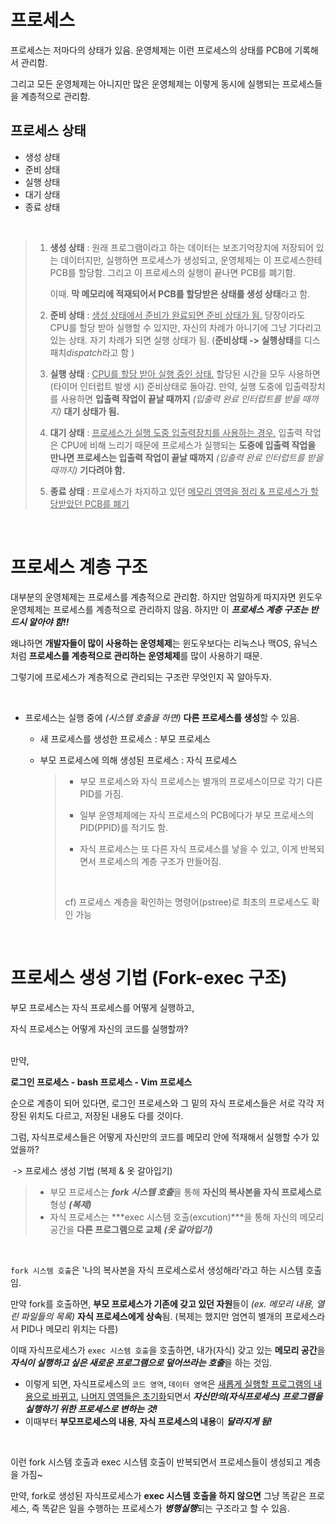 # 프로세스

프로세스는 저마다의 상태가 있음. 운영체제는 이런 프로세스의 상태를 PCB에 기록해서 관리함.</br>

그리고 모든 운영체제는 아니지만 많은 운영체제는 이렇게 동시에 실행되는 프로세스들을 계층적으로 관리함.</br>



## 프로세스 상태

- 생성 상태
- 준비 상태
- 실행 상태
- 대기 상태
- 종료 상태

</br>

> 1. **생성 상태** : 원래 프로그램이라고 하는 데이터는 보조기억장치에 저장되어 있는 데이터지만, 실행하면 프로세스가 생성되고, 운영체제는 이 프로세스한테 PCB를 할당함. 그리고 이 프로세스의 실행이 끝나면 PCB를 폐기함.
>
>    이때. **막 메모리에 적재되어서 PCB를 할당받은 상태를 생성 상태**라고 함.
>
> 2. **준비 상태** : <u>생성 상태에서 준비가 완료되면 준비 상태가 됨.</u> 당장이라도 CPU를 할당 받아 실행할 수 있지만, 자신의 차례가 아니기에 그냥 기다리고 있는 상태. 자기 차례가 되면 실행 상태가 됨. (**준비상태 -> 실행상태**를 디스패치*dispatch*라고 함 )
>
> 3. **실행 상태** : <u>CPU를 할당 받아 실행 중인 상태.</u> 할당된 시간을 모두 사용하면(타이머 인터럽트 발생 시) 준비상태로 돌아감. 만약, 실행 도중에 입출력장치를 사용하면 **입출력 작업이 끝날 때까지** *(입출력 완료 인터럽트를 받을 때까지)* **대기 상태가 됨.**
>
> 4. **대기 상태** : <u>프로세스가 실행 도중 입출력장치를 사용하는 경우.</u> 입출력 작업은 CPU에 비해 느리기 때문에 프로세스가 실행되는 **도중에 입출력 작업을 만나면 프로세스는 입출력 작업이 끝날 때까지** *(입출력 완료 인터럽트를 받을 때까지)* **기다려야 함.**
>
> 5. **종료 상태** : 프로세스가 차지하고 있던 <u>메모리 영역을 정리 & 프로세스가 할당받았던 PCB를 폐기</u>

</br>

# 프로세스 계층 구조

대부분의 운영체제는 프로세스를 계층적으로 관리함. 하지만 엄밀하게 따지자면 윈도우 운영체제는 프로세스를 계층적으로 관리하지 않음. 하지만 이 ***프로세스 계층 구조는 반드시 알아야 함!!***</br>

왜냐하면 **개발자들이 많이 사용하는 운영체제**는 윈도우보다는 리눅스나 맥OS, 유닉스처럼 **프로세스를 계층적으로 관리하는 운영체제**를 많이 사용하기 때문.</br>

그렇기에 프로세스가 계층적으로 관리되는 구조란 무엇인지 꼭 알아두자.

</br>

- 프로세스는 실행 중에 *(시스템 호출을 하면)* **다른 프로세스를 생성**할 수 있음.

  - 새 프로세스를 생성한 프로세스 : 부모 프로세스

  - 부모 프로세스에 의해 생성된 프로세스 : 자식 프로세스

    > - 부모 프로세스와 자식 프로세스는 별개의 프로세스이므로 각기 다른 PID를 가짐.</br>
    >
    > - 일부 운영체제에는 자식 프로세스의 PCB에다가 부모 프로세스의 PID(PPID)를 적기도 함.</br>
    > - 자식 프로세스는 또 다른 자식 프로세스를 낳을 수 있고, 이게 반복되면서 프로세스의 계층 구조가 만들어짐.
    >
    > </br>
    >
    > cf) 프로세스 계층을 확인하는 명령어(pstree)로 최초의 프로세스도 확인 가능 

    </br>

# 프로세스 생성 기법 (Fork-exec 구조) #

부모 프로세스는 자식 프로세스를 어떻게 실행하고,</br>

자식 프로세스는 어떻게 자신의 코드를 실행할까?</br></br>



만약,</br>

**로그인 프로세스 - bash 프로세스 - Vim 프로세스**</br>

순으로 계층이 되어 있다면, 로그인 프로세스와 그 밑의 자식 프로세스들은 서로 각각 저장된 위치도 다르고, 저장된 내용도 다를 것이다.</br>

그럼, 자식프로세스들은 어떻게 자신만의 코드를 메모리 안에 적재해서 실행할 수가 있었을까?</br>

​	-> 프로세스 생성 기법 (복제 & 옷 갈아입기)

> - 부모 프로세스는 ***fork 시스템 호출***을 통해 **자신의 복사본을 자식 프로세스로** 형성 ***(복제)***
> - 자식 프로세스는 ***exec 시스템 호출(excution)***을 통해 자신의 메모리 공간을 **다른 프로그램으로 교체** ***(옷 갈아입기)***

</br>

`fork 시스템 호출`은 '나의 복사본을 자식 프로세스로서 생성해라'라고 하는 시스템 호출임.</br>

만약 fork를 호출하면, **부모 프로세스가 기존에 갖고 있던 자원**들이 *(ex. 메모리 내용, 열린 파일들의 목록)* **자식 프로세스에게 상속**됨. (복제는 했지만 엄연히 별개의 프로세스라서 PID나 메모리 위치는 다름)</br>

이때 자식프로세스가 `exec 시스템 호출`을 호출하면, 내가(자식) 갖고 있는 **메모리 공간**을 ***자식이 실행하고 싶은 새로운 프로그램으로 덮어쓰라는 호출***을 하는 것임.

 - 이렇게 되면, 자식프로세스의 `코드 영역`, `데이터 영역`은 <u>새롭게 실행할 프로그램의 내용으로 바뀌고</u>, <u>나머지 영역들은 초기화</u>되면서 ***자신만의(자식프로세스) 프로그램을 실행하기 위한 프로세스로 변하는 것!***
 - 이때부터 **부모프로세스의 내용**, **자식 프로세스의 내용**이 ***달라지게 됨!***

</br>

이런 fork 시스템 호출과 exec 시스템 호출이 반복되면서 프로세스들이 생성되고 계층을 가짐~</br>

만약, fork로 생성된 자식프로세스가 **exec 시스템 호출을 하지 않으면** 그냥 똑같은 프로세스, 즉 똑같은 일을 수행하는 프로세스가 ***병행실행***되는 구조라고 할 수 있음.
